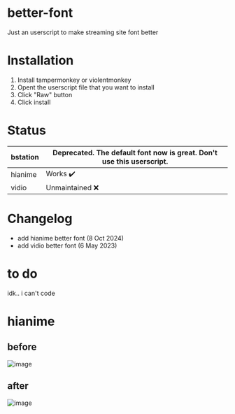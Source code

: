 # better-font
Just an userscript to make streaming site font better

# Installation
1. Install tampermonkey or violentmonkey
2. Opent the userscript file that you want to install
3. Click "Raw" button
4. Click install

# Status
| bstation | Deprecated. The default font now is great. Don't use this userscript. |
|---|---|
| hianime | Works ✔️|
| vidio | Unmaintained ❌|


# Changelog
* add hianime better font (8 Oct 2024)
* add vidio better font (6 May 2023)

# to do
idk.. i can't code

# hianime
## before
![image](https://github.com/user-attachments/assets/646f84d4-f381-45e2-86bd-0478955bf02b)

## after
![image](https://github.com/user-attachments/assets/8b3c5ca8-0ab7-4f45-b5db-cf8551e762cb)
